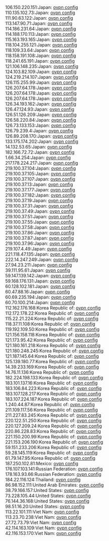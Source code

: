 106.150.220.151:Japan: [ovpn config](vpn/106_150_220_151.ovpn)  
110.135.102.73:Japan: [ovpn config](vpn/110_135_102_73.ovpn)  
111.90.63.122:Japan: [ovpn config](vpn/111_90_63_122.ovpn)  
113.147.90.71:Japan: [ovpn config](vpn/113_147_90_71.ovpn)  
114.186.231.64:Japan: [ovpn config](vpn/114_186_231_64.ovpn)  
114.188.170.113:Japan: [ovpn config](vpn/114_188_170_113.ovpn)  
115.163.193.165:Japan: [ovpn config](vpn/115_163_193_165.ovpn)  
118.104.255.121:Japan: [ovpn config](vpn/118_104_255_121.ovpn)  
118.109.33.64:Japan: [ovpn config](vpn/118_109_33_64.ovpn)  
118.158.191.108:Japan: [ovpn config](vpn/118_158_191_108.ovpn)  
118.241.65.191:Japan: [ovpn config](vpn/118_241_65_191.ovpn)  
121.106.148.235:Japan: [ovpn config](vpn/121_106_148_235.ovpn)  
124.103.82.109:Japan: [ovpn config](vpn/124_103_82_109.ovpn)  
124.219.214.107:Japan: [ovpn config](vpn/124_219_214_107.ovpn)  
126.115.255.99:Japan: [ovpn config](vpn/126_115_255_99.ovpn)  
126.207.64.178:Japan: [ovpn config](vpn/126_207_64_178.ovpn)  
126.207.64.178:Japan: [ovpn config](vpn/126_207_64_178.ovpn)  
126.207.64.178:Japan: [ovpn config](vpn/126_207_64_178.ovpn)  
126.34.193.162:Japan: [ovpn config](vpn/126_34_193_162.ovpn)  
126.47.124.93:Japan: [ovpn config](vpn/126_47_124_93.ovpn)  
126.51.126.209:Japan: [ovpn config](vpn/126_51_126_209.ovpn)  
126.58.220.84:Japan: [ovpn config](vpn/126_58_220_84.ovpn)  
126.73.133.153:Japan: [ovpn config](vpn/126_73_133_153.ovpn)  
126.79.239.4:Japan: [ovpn config](vpn/126_79_239_4.ovpn)  
126.89.208.170:Japan: [ovpn config](vpn/126_89_208_170.ovpn)  
133.175.174.202:Japan: [ovpn config](vpn/133_175_174_202.ovpn)  
14.132.53.65:Japan: [ovpn config](vpn/14_132_53_65.ovpn)  
182.166.72.72:Japan: [ovpn config](vpn/182_166_72_72.ovpn)  
1.66.34.254:Japan: [ovpn config](vpn/1_66_34_254.ovpn)  
217.178.224.217:Japan: [ovpn config](vpn/217_178_224_217.ovpn)  
219.100.37.104:Japan: [ovpn config](vpn/219_100_37_104.ovpn)  
219.100.37.105:Japan: [ovpn config](vpn/219_100_37_105.ovpn)  
219.100.37.107:Japan: [ovpn config](vpn/219_100_37_107.ovpn)  
219.100.37.13:Japan: [ovpn config](vpn/219_100_37_13.ovpn)  
219.100.37.177:Japan: [ovpn config](vpn/219_100_37_177.ovpn)  
219.100.37.182:Japan: [ovpn config](vpn/219_100_37_182.ovpn)  
219.100.37.19:Japan: [ovpn config](vpn/219_100_37_19.ovpn)  
219.100.37.31:Japan: [ovpn config](vpn/219_100_37_31.ovpn)  
219.100.37.49:Japan: [ovpn config](vpn/219_100_37_49.ovpn)  
219.100.37.51:Japan: [ovpn config](vpn/219_100_37_51.ovpn)  
219.100.37.55:Japan: [ovpn config](vpn/219_100_37_55.ovpn)  
219.100.37.58:Japan: [ovpn config](vpn/219_100_37_58.ovpn)  
219.100.37.86:Japan: [ovpn config](vpn/219_100_37_86.ovpn)  
219.100.37.87:Japan: [ovpn config](vpn/219_100_37_87.ovpn)  
219.100.37.96:Japan: [ovpn config](vpn/219_100_37_96.ovpn)  
219.107.4.49:Japan: [ovpn config](vpn/219_107_4_49.ovpn)  
221.118.47.135:Japan: [ovpn config](vpn/221_118_47_135.ovpn)  
222.14.247.249:Japan: [ovpn config](vpn/222_14_247_249.ovpn)  
27.94.23.211:Japan: [ovpn config](vpn/27_94_23_211.ovpn)  
39.111.95.61:Japan: [ovpn config](vpn/39_111_95_61.ovpn)  
59.147.139.142:Japan: [ovpn config](vpn/59_147_139_142.ovpn)  
59.168.176.131:Japan: [ovpn config](vpn/59_168_176_131.ovpn)  
60.128.102.181:Japan: [ovpn config](vpn/60_128_102_181.ovpn)  
60.47.88.16:Japan: [ovpn config](vpn/60_47_88_16.ovpn)  
60.69.235.194:Japan: [ovpn config](vpn/60_69_235_194.ovpn)  
60.70.100.214:Japan: [ovpn config](vpn/60_70_100_214.ovpn)  
112.162.176.168:Korea Republic of: [ovpn config](vpn/112_162_176_168.ovpn)  
112.172.178.22:Korea Republic of: [ovpn config](vpn/112_172_178_22.ovpn)  
115.22.21.224:Korea Republic of: [ovpn config](vpn/115_22_21_224.ovpn)  
118.37.11.108:Korea Republic of: [ovpn config](vpn/118_37_11_108.ovpn)  
119.192.109.50:Korea Republic of: [ovpn config](vpn/119_192_109_50.ovpn)  
121.156.158.118:Korea Republic of: [ovpn config](vpn/121_156_158_118.ovpn)  
121.173.95.42:Korea Republic of: [ovpn config](vpn/121_173_95_42.ovpn)  
121.180.161.218:Korea Republic of: [ovpn config](vpn/121_180_161_218.ovpn)  
121.180.248.245:Korea Republic of: [ovpn config](vpn/121_180_248_245.ovpn)  
121.187.145.64:Korea Republic of: [ovpn config](vpn/121_187_145_64.ovpn)  
125.139.180.77:Korea Republic of: [ovpn config](vpn/125_139_180_77.ovpn)  
14.39.233.169:Korea Republic of: [ovpn config](vpn/14_39_233_169.ovpn)  
14.76.11.136:Korea Republic of: [ovpn config](vpn/14_76_11_136.ovpn)  
182.224.198.133:Korea Republic of: [ovpn config](vpn/182_224_198_133.ovpn)  
183.101.137.16:Korea Republic of: [ovpn config](vpn/183_101_137_16.ovpn)  
183.106.84.223:Korea Republic of: [ovpn config](vpn/183_106_84_223.ovpn)  
183.107.128.217:Korea Republic of: [ovpn config](vpn/183_107_128_217.ovpn)  
183.107.224.187:Korea Republic of: [ovpn config](vpn/183_107_224_187.ovpn)  
1.240.44.87:Korea Republic of: [ovpn config](vpn/1_240_44_87.ovpn)  
211.109.117.56:Korea Republic of: [ovpn config](vpn/211_109_117_56.ovpn)  
211.227.83.245:Korea Republic of: [ovpn config](vpn/211_227_83_245.ovpn)  
220.122.51.250:Korea Republic of: [ovpn config](vpn/220_122_51_250.ovpn)  
220.127.209.24:Korea Republic of: [ovpn config](vpn/220_127_209_24.ovpn)  
220.86.228.83:Korea Republic of: [ovpn config](vpn/220_86_228_83.ovpn)  
221.150.200.99:Korea Republic of: [ovpn config](vpn/221_150_200_99.ovpn)  
221.153.206.190:Korea Republic of: [ovpn config](vpn/221_153_206_190.ovpn)  
59.151.233.206:Korea Republic of: [ovpn config](vpn/59_151_233_206.ovpn)  
59.28.145.119:Korea Republic of: [ovpn config](vpn/59_28_145_119.ovpn)  
61.79.147.95:Korea Republic of: [ovpn config](vpn/61_79_147_95.ovpn)  
187.250.102.81:Mexico: [ovpn config](vpn/187_250_102_81.ovpn)  
176.107.103.141:Russian Federation: [ovpn config](vpn/176_107_103_141.ovpn)  
178.163.93.66:Russian Federation: [ovpn config](vpn/178_163_93_66.ovpn)  
184.22.116.124:Thailand: [ovpn config](vpn/184_22_116_124.ovpn)  
86.98.152.111:United Arab Emirates: [ovpn config](vpn/86_98_152_111.ovpn)  
38.79.166.157:United States: [ovpn config](vpn/38_79_166_157.ovpn)  
73.228.105.44:United States: [ovpn config](vpn/73_228_105_44.ovpn)  
76.144.36.168:United States: [ovpn config](vpn/76_144_36_168.ovpn)  
98.51.16.20:United States: [ovpn config](vpn/98_51_16_20.ovpn)  
113.22.101.111:Viet Nam: [ovpn config](vpn/113_22_101_111.ovpn)  
113.23.70.238:Viet Nam: [ovpn config](vpn/113_23_70_238.ovpn)  
27.72.73.79:Viet Nam: [ovpn config](vpn/27_72_73_79.ovpn)  
42.114.163.109:Viet Nam: [ovpn config](vpn/42_114_163_109.ovpn)  
42.116.153.170:Viet Nam: [ovpn config](vpn/42_116_153_170.ovpn)  
